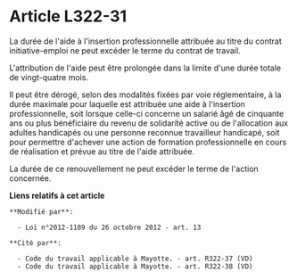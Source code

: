 # Article L322-31

La durée de l'aide à l'insertion professionnelle attribuée au titre  du contrat initiative-emploi ne peut excéder le terme du
contrat de travail. 

L'attribution de l'aide peut être prolongée dans la limite d'une durée totale de vingt-quatre mois. 

Il peut être dérogé, selon des modalités fixées par voie réglementaire, à la durée maximale pour laquelle est attribuée une
aide à l'insertion professionnelle, soit lorsque celle-ci concerne un salarié âgé de cinquante ans ou plus bénéficiaire du
revenu de solidarité active ou de l'allocation aux adultes handicapés ou une personne reconnue travailleur handicapé, soit
pour permettre d'achever une action de formation professionnelle en cours de réalisation et prévue au titre de l'aide
attribuée. 

La durée de ce renouvellement ne peut excéder le terme de l'action concernée.

**Liens relatifs à cet article**

	**Modifié par**:

	  - Loi n°2012-1189 du 26 octobre 2012 - art. 13

	**Cité par**:

	  - Code du travail applicable à Mayotte. - art. R322-37 (VD)
	  - Code du travail applicable à Mayotte. - art. R322-38 (VD)
